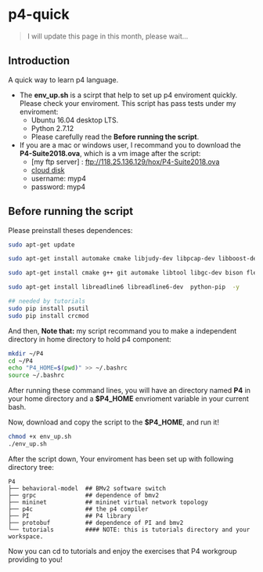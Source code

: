 # p4-quick

> I will update this page in this month, please wait...

## Introduction

A quick way to learn p4 language.

* The **env_up.sh** is a scirpt that help to set up p4 enviroment quickly. Please check your enviroment. This script has pass tests under my enviroment:
  * Ubuntu 16.04 desktop LTS.
  * Python 2.7.12
  * Please carefully read the **Before running the script**.
* If you are a mac or windows user, I recommand you to download the **P4-Suite2018.ova**, which is a vm image after the script:
  * [my ftp server] : ftp://118.25.136.129/hox/P4-Suite2018.ova
  * [cloud disk](https://share.weiyun.com/581m3WN)
  * username: myp4
  * password: myp4

## Before running the script

Please preinstall theses dependences:

```bash
sudo apt-get update

sudo apt-get install automake cmake libjudy-dev libpcap-dev libboost-dev libboost-test-dev libboost-program-options-dev libboost-system-dev libboost-filesystem-dev libboost-thread-dev libevent-dev libtool flex bison pkg-config g++ libssl-dev  -y

sudo apt-get install cmake g++ git automake libtool libgc-dev bison flex libfl-dev libgmp-dev libboost-dev libboost-iostreams-dev libboost-graph-dev llvm pkg-config python python-scapy python-ipaddr python-ply tcpdump curl  -y

sudo apt-get install libreadline6 libreadline6-dev  python-pip  -y 

## needed by tutorials
sudo pip install psutil  
sudo pip install crcmod
```

And then, **Note that:** my script recommand you to make a independent directory in home directory to hold p4 component:

```bash
mkdir ~/P4
cd ~/P4
echo "P4_HOME=$(pwd)" >> ~/.bashrc
source ~/.bashrc
```

After running these command lines, you will have an directory named **P4** in your home directory and a **$P4_HOME** envrioment variable in your current bash.

Now, download and copy the script to the **$P4_HOME**, and run it!

```bash
chmod +x env_up.sh
./env_up.sh
```

After the script down, Your enviroment has been set up with following directory tree:

```
P4
├── behavioral-model  ## BMv2 software switch
├── grpc              ## dependence of bmv2
├── mininet           ## mininet virtual network topology
├── p4c			      ## the p4 compiler
├── PI                ## P4 library
├── protobuf          ## dependence of PI and bmv2
└── tutorials         #### NOTE: this is tutorials directory and your workspace.
```

Now you can cd to tutorials and enjoy the exercises that P4 workgroup providing to you!




